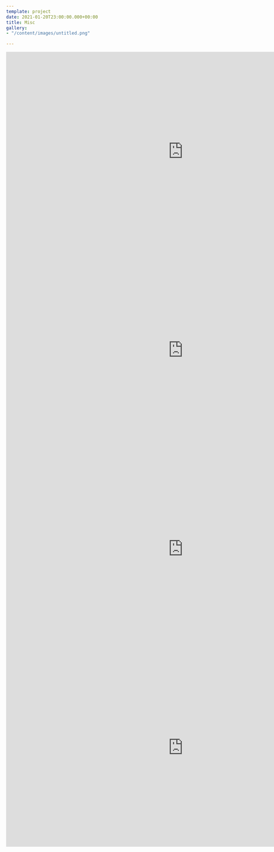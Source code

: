 ```yaml
---
template: project
date: 2021-01-20T23:00:00.000+00:00
title: Misc
gallery:
- "/content/images/untitled.png"

---
```

<iframe width="966" height="543" src="https://www.youtube.com/embed/Ljdbu3tCn50" frameborder="0" allow="accelerometer; autoplay; clipboard-write; encrypted-media; gyroscope; picture-in-picture" allowfullscreen></iframe>

<iframe width="966" height="543" src="https://www.youtube.com/embed/Po_ddB9n8iQ" frameborder="0" allow="accelerometer; autoplay; clipboard-write; encrypted-media; gyroscope; picture-in-picture" allowfullscreen></iframe>

<iframe width="966" height="543" src="https://www.youtube.com/embed/MhXZvGT6gh4" title="YouTube video player" frameborder="0" allow="accelerometer; autoplay; clipboard-write; encrypted-media; gyroscope; picture-in-picture" allowfullscreen></iframe>

<iframe width="966" height="543" src="https://www.youtube.com/embed/urKaHQKHwQ8" title="YouTube video player" frameborder="0" allow="accelerometer; autoplay; clipboard-write; encrypted-media; gyroscope; picture-in-picture" allowfullscreen></iframe>